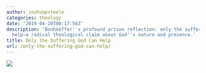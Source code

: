 ```yaml
---
author: joshuapsteele
categories: theology
date: '2019-04-20T00:17:56Z'
description: 'Bonhoeffer''s profound prison reflection: only the suffering God can
  help—a radical theological claim about God''s nature and presence.'
title: Only the Suffering God Can Help
url: /only-the-suffering-god-can-help/
---
```


![](https://joshuapsteele.com/wp-content/uploads/2019/04/img_0297.jpg)